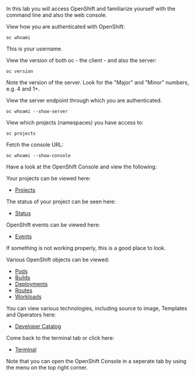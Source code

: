 In this lab you will access OpenShift and familiarize yourself with the command line and also the web console. 

View how you are authenticated with OpenShift:

```execute
oc whoami
```

This is your username. 

View the version of both oc - the client - and also the server:

```execute
oc version
```

Note the version of the server. Look for the "Major" and "Minor" numbers, e.g. 4 and 1+.

View the server endpoint through which you are authenticated.

```execute
oc whoami --show-server
```

View which projects (namespaces) you have access to:

```execute
oc projects
```

Fetch the console URL:

```execute
oc whoami --show-console
```

Have a look at the OpenShift Console and view the following:

Your projects can be viewed here:

* [Projects](%console_url%) 

The status of your project can be seen here:

* [Status](%console_url%/overview/ns/%project_namespace%)

OpenShift events can be viewed here:

* [Events](%console_url%/k8s/ns/%project_namespace%/events)

If something is not working properly, this is a good place to look.

Various OpenShift objects can be viewed:

* [Pods](%console_url%/k8s/ns/%project_namespace%/pods) 
* [Builds](%console_url%/k8s/ns/%project_namespace%/buildconfigs)
* [Deployments](%console_url%/k8s/ns/%project_namespace%/deploymentconfigs)
* [Routes](%console_url%/k8s/ns/%project_namespace%/routes) 
* [Workloads](%console_url%/k8s/cluster/projects/%project_namespace%/workloads)

You can view various technologies, including source to image, Templates and Operators here:

* [Developer Catalog](%console_url%/catalog/ns/%project_namespace%)

<!--
FIXME: is this useful?:
* [Operator management](%console_url%/operatormanagement/ns/%project_namespace%)
-->

Come back to the terminal tab or click here:

* [Terminal](%terminal_url%)

Note that you can open the OpenShift Console in a seperate tab by using the menu on the top right corner.


